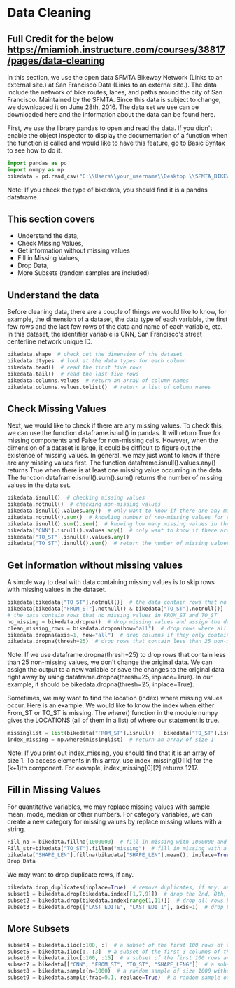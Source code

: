 


# Data Cleaning

## Full Credit for the below https://miamioh.instructure.com/courses/38817/pages/data-cleaning 


In this section, we use the open data SFMTA Bikeway Network (Links to an external site.) at San Francisco Data (Links to an external site.). The data include the network of bike routes, lanes, and paths around the city of San Francisco. Maintained by the SFMTA. Since this data is subject to change, we downloaded it on June 28th, 2016. The data set we use can be downloaded here and the information about the data can be found here. 

First, we use the library pandas to open and read the data. If you didn't enable the object inspector to display the documentation of a function when the function is called and would like to have this feature, go to Basic Syntax to see how to do it. 

```python
import pandas as pd
import numpy as np
bikedata = pd.read_csv("C:\\Users\\your_username\\Desktop \\SFMTA_BIKEWAY_NETWORK.csv")
```

Note: If you check the type of bikedata, you should find it is a pandas dataframe. 

 

## This section covers

* Understand the data, 
* Check Missing Values, 
* Get information without missing values
* Fill in Missing Values, 
* Drop Data, 
* More Subsets (random samples are included)
 

## Understand the data

Before cleaning data, there are a couple of things we would like to know, for example, the dimension of a dataset, the data type of each variable, the first few rows and the last few rows of the data and name of each variable, etc. In this dataset, the identifier variable is CNN, San Francisco's street centerline network unique ID. 

```python
bikedata.shape  # check out the dimension of the dataset
bikedata.dtypes  # look at the data types for each column
bikedata.head()  # read the first five rows
bikedata.tail()  # read the last five rows
bikedata.columns.values  # return an array of column names
bikedata.columns.values.tolist()  # return a list of column names
```


## Check Missing Values

Next, we would like to check if there are any missing values. To check this, we can use the function dataframe.isnull() in pandas. It will return True for missing components and False for non-missing cells. However, when the dimension of a dataset is large, it could be difficult to figure out the existence of missing values. In general, we may just want to know if there are any missing values first. The function dataframe.isnull().values.any() returns True when there is at least one missing value occurring in the data. The function dataframe.isnull().sum().sum() returns the number of missing values in the data set. 

```python
bikedata.isnull()  # checking missing values
bikedata.notnull()  # checking non-missing values
bikedata.isnull().values.any()  # only want to know if there are any missing values
bikedata.notnull().sum()  # knowling number of non-missing values for each variable
bikedata.isnull().sum().sum()  # knowing how many missing values in the data
bikedata["CNN"].isnull().values.any()  # only want to know if there are any missing values in CNN
bikedata["TO_ST"].isnull().values.any()
bikedata["TO_ST"].isnull().sum()  # return the number of missing values in TO_ST
```

## Get information without missing values

A simple way to deal with data containing missing values is to skip rows with missing values in the dataset. 

```python
bikedata[bikedata["TO_ST"].notnull()]  # the data contain rows that no missing values in TO_ST
bikedata[bikedata["FROM_ST"].notnull() & bikedata["TO_ST"].notnull()]
# the data contain rows that no missing values in FROM_ST and TO_ST
no_missing = bikedata.dropna()  # drop missing values and assign the data to no_missing
clean_missing_rows = bikedata.dropna(how="all")  # drop rows where all cells in the row in NA and assign the data to clean_missing_rows
bikedata.dropna(axis=1, how="all")  # drop columns if they only contain missing values
bikedata.dropna(thresh=25)  # drop rows that contain less than 25 non-missing values
```


Note: If we use dataframe.dropna(thresh=25) to drop rows that contain less than 25 non-missing values, we don't change the original data. We can assign the output to a new variable or save the changes to the original data right away by using dataframe.dropna(thresh=25, inplace=True). In our example, it should be bikedata.dropna(thresh=25, inplace=True).

 

Sometimes, we may want to find the location (index) where missing values occur. Here is an example. We would like to know the index when either From_ST or TO_ST is missing. The where() function in the module numpy gives the LOCATIONS (all of them in a list) of where our statement is true.

```python
missinglist = list(bikedata["FROM_ST"].isnull() | bikedata["TO_ST"].isnull())
index_missing = np.where(missinglist)  # return an array of size 1
```

Note: If you print out index_missing, you should find that it is an array of size 1. To access elements in this array, use index_missing[0][k] for the (k+1)th component. For example, index_missing[0][2] returns 1217. 

 

## Fill in Missing Values

For quantitative variables, we may replace missing values with sample mean, mode, median or other numbers. For category variables, we can create a new category for missing values by replace missing values with a string. 

```python
Fill_no = bikedata.fillna(1000000)  # fill in missing with 1000000 and save the data to Fill_no
Fill_str=bikedata["TO_ST"].fillna("missing")  # fill in missing with a string: "missing" and save the data to Fill_str
bikedata["SHAPE_LEN"].fillna(bikedata["SHAPE_LEN"].mean(), inplace=True)  # fill missing values with the sample mean and save the changes to the original data
Drop Data
```

We may want to drop duplicate rows, if any. 

```python
bikedata.drop_duplicates(inplace=True)  # remove duplicates, if any, and save the changes to the original data
subset1 = bikedata.drop(bikedata.index[[1,7,9]])  # drop the 2nd, 8th, and 10th rows
subset2 = bikedata.drop(bikedata.index[range(1,11)])  # drop all rows between 2nd to 10th rows
subset3 = bikedata.drop(["LAST_EDITE", "LAST_EDI_1"], axis=1)  # drop LAST_EDITE and LAST_EDI_1
```

## More Subsets

```python
subset4 = bikedata.iloc[:100, :]  # a subset of the first 100 rows of the original data
subset5 = bikedata.iloc[:, :3]  # a subset of the first 3 columns of the original data
subset6 = bikedata.iloc[:100, :15]  # a subset of the first 100 rows and the first 15 columns
subset7 = bikedata[["CNN", "FROM_ST", "TO_ST", "SHAPE_LENG"]]  # a subset contains variables CNN, FROM_ST, TO_ST, and SHAPE_LENG
subset8 = bikedata.sample(n=1000)  # a random sample of size 1000 without replacement (replace = False (Default))
subset9 = bikedata.sample(frac=0.1, replace=True)  # a random sample of 10% of the original data with replacement
```